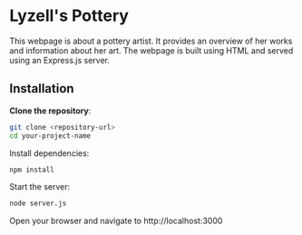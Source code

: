# Lyzell's Pottery

This webpage is about a pottery artist. It provides an overview of her works and information about her art. The webpage is built using HTML and served using an Express.js server.

## Installation

**Clone the repository**:
   ```sh
   git clone <repository-url>
   cd your-project-name
   ```
Install dependencies:
   ```sh
   npm install
   ```
Start the server:
   ```sh
   node server.js
   ```

Open your browser and navigate to http://localhost:3000


